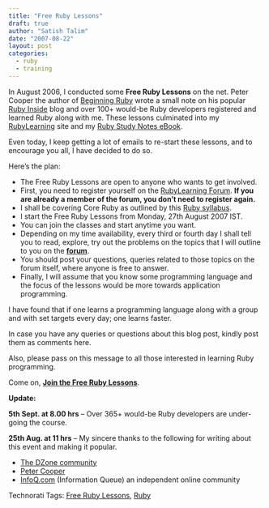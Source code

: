 ```yaml
---
title: "Free Ruby Lessons"
draft: true
author: "Satish Talim"
date: "2007-08-22"
layout: post
categories:
  - ruby
  - training
---
```

In August 2006, I conducted some **Free Ruby Lessons** on the net. Peter
Cooper the author of [Beginning
Ruby](http://rubylearning.com/blog/2007/03/28/beginning-ruby/) wrote a
small note on his popular [Ruby
Inside](http://www.rubyinside.com/free-ruby-lessons-from-satish-talim-210.html)
blog and over 100+ would-be Ruby developers registered and learned Ruby
along with me. These lessons culminated into my
[RubyLearning](http://rubylearning.com/) site and my [Ruby Study Notes
eBook](http://rubylearning.com/download/downloads.html).

Even today, I keep getting a lot of emails to re-start these lessons,
and to encourage you all, I have decided to do so.

Here’s the plan:

-   The Free Ruby Lessons are open to anyone who wants to get involved.
-   First, you need to register yourself on the [RubyLearning
    Forum](http://www.rubylearning.com/forum/index.php). **If you are
    already a member of the forum, you don’t need to register again.**
-   I shall be covering Core Ruby as outlined by this [Ruby
    syllabus](http://rubylearning.com/satishtalim/tutorial.html).
-   I start the Free Ruby Lessons from Monday, 27th August 2007 IST.
-   You can join the classes and start anytime you want.
-   Depending on my time availability, every third or fourth day I shall
    tell you to read, explore, try out the problems on the topics that I
    will outline to you on the
    **[forum](http://www.rubylearning.com/forum/viewtopic.php?t=29)**.
-   You should post your questions, queries related to those topics on
    the forum itself, where anyone is free to answer.
-   Finally, I will assume that you know some programming language and
    the focus of the lessons would be more towards application
    programming.

I have found that if one learns a programming language along with a
group and with set targets every day; one learns faster.

In case you have any queries or questions about this blog post, kindly
post them as comments here.

Also, please pass on this message to all those interested in learning
Ruby programming.

Come on, **[Join the Free Ruby
Lessons](http://www.rubylearning.com/forum/viewtopic.php?t=29)**.

**Update:**

**5th Sept. at 8.00 hrs** – Over 365+ would-be Ruby developers are
under-going the course.

**25th Aug. at 11 hrs** – My sincere thanks to the following for writing
about this event and making it popular.

-   [The DZone
    community](http://www.dzone.com/links/free_ruby_lessons.html)
-   [Peter
    Cooper](http://www.rubyinside.com/free-ruby-lessons-from-monday-27th-august-588.html)
-   [InfoQ.com](http://www.infoq.com/news/2007/08/rubylearning-online-tutorial)
    (Information Queue) an independent online community

Technorati Tags: [Free Ruby
Lessons](http://technorati.com/tag/Free+Ruby+Lessons),
[Ruby](http://technorati.com/tag/Ruby)
